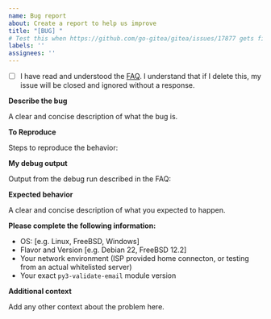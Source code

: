 ```yaml
---
name: Bug report
about: Create a report to help us improve
title: "[BUG] "
# Test this when https://github.com/go-gitea/gitea/issues/17877 gets fixed
labels: ''
assignees: ''
---
```

<!-- Please don't delete this template or we'll close your issue -->

- [ ] I have read and understood the [FAQ](https://gitea.ksol.io/karolyi/py3-validate-email/src/branch/master/FAQ.md). I understand that if I delete this, my issue will be closed and ignored without a response.

**Describe the bug**

A clear and concise description of what the bug is.

**To Reproduce**

Steps to reproduce the behavior:

**My debug output**

Output from the debug run described in the FAQ:

**Expected behavior**

A clear and concise description of what you expected to happen.

**Please complete the following information:**
 - OS: [e.g. Linux, FreeBSD, Windows]
 - Flavor and Version [e.g. Debian 22, FreeBSD 12.2]
 - Your network environment (ISP provided home connecton, or testing from an actual whitelisted server)
 - Your exact `py3-validate-email` module version

**Additional context**

Add any other context about the problem here.

